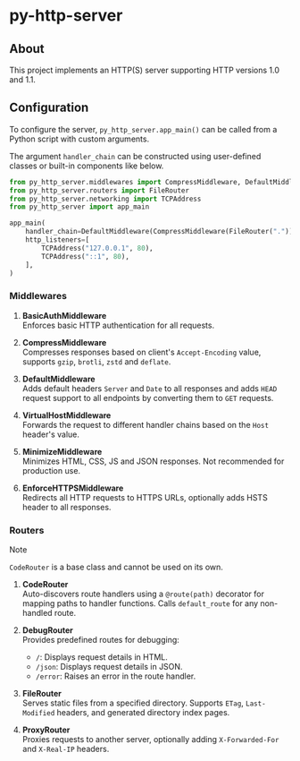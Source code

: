 # py-http-server

## About
This project implements an HTTP(S) server supporting HTTP versions 1.0 and 1.1.

## Configuration
To configure the server, `py_http_server.app_main()` can be called from a Python script with custom arguments.

The argument `handler_chain` can be constructed using user-defined classes or built-in components like below.

```python
from py_http_server.middlewares import CompressMiddleware, DefaultMiddleware
from py_http_server.routers import FileRouter
from py_http_server.networking import TCPAddress
from py_http_server import app_main

app_main(
    handler_chain=DefaultMiddleware(CompressMiddleware(FileRouter("."))),
    http_listeners=[
        TCPAddress("127.0.0.1", 80),
        TCPAddress("::1", 80),
    ],
)
```

### Middlewares
1. **BasicAuthMiddleware**  
   Enforces basic HTTP authentication for all requests.

2. **CompressMiddleware**  
   Compresses responses based on client's `Accept-Encoding` value, supports `gzip`, `brotli`, `zstd` and `deflate`.

3. **DefaultMiddleware**  
   Adds default headers `Server` and `Date` to all responses and adds `HEAD` request support to all endpoints by converting them to `GET` requests.

4. **VirtualHostMiddleware**  
   Forwards the request to different handler chains based on the `Host` header's value.

5. **MinimizeMiddleware**  
   Minimizes HTML, CSS, JS and JSON responses. Not recommended for production use.

5. **EnforceHTTPSMiddleware**  
   Redirects all HTTP requests to HTTPS URLs, optionally adds HSTS header to all responses.

### Routers
> [!NOTE]
> `CodeRouter` is a base class and cannot be used on its own.

1. **CodeRouter**  
   Auto-discovers route handlers using a `@route(path)` decorator for mapping paths to handler functions. Calls `default_route` for any non-handled route.

2. **DebugRouter**  
   Provides predefined routes for debugging:
   - `/`: Displays request details in HTML.
   - `/json`: Displays request details in JSON.
   - `/error`: Raises an error in the route handler.

3. **FileRouter**  
   Serves static files from a specified directory. Supports `ETag`, `Last-Modified` headers, and generated directory index pages.

4. **ProxyRouter**  
   Proxies requests to another server, optionally adding `X-Forwarded-For` and `X-Real-IP` headers.
